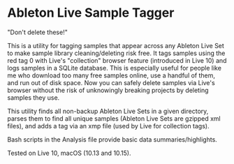 # Ableton Live Sample Tagger

"Don't delete these!"

This is a utility for tagging samples that appear across any Ableton Live Set to make sample library cleaning/deleting risk free. It tags samples using the red tag 0 with Live's "collection" browser feature (introduced in Live 10) and logs samples in a SQLite database. This is especially useful for people like me who download too many free samples online, use a handful of them, and run out of disk space. Now you can safely delete samples via Live's browser without the risk of unknowingly breaking projects by deleting samples they use.

This utility finds all non-backup Ableton Live Sets in a given directory, parses them to find all unique samples (Ableton Live Sets are gzipped xml files), and adds a tag via an xmp file (used by Live for collection tags).

Bash scripts in the Analysis file provide basic data summaries/highlights.

Tested on Live 10, macOS (10.13 and 10.15).
